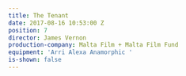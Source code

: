 ```yaml
---
title: The Tenant
date: 2017-08-16 10:53:00 Z
position: 7
director: James Vernon
production-company: Malta Film + Malta Film Fund
equipment: 'Arri Alexa Anamorphic '
is-shown: false
---
```


